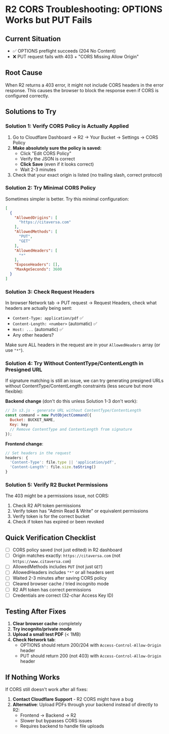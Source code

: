 # R2 CORS Troubleshooting: OPTIONS Works but PUT Fails

## Current Situation

- ✅ OPTIONS preflight succeeds (204 No Content)
- ❌ PUT request fails with 403 + "CORS Missing Allow Origin"

## Root Cause

When R2 returns a 403 error, it might not include CORS headers in the error response. This causes the browser to block the response even if CORS is configured correctly.

## Solutions to Try

### Solution 1: Verify CORS Policy is Actually Applied

1. Go to Cloudflare Dashboard → R2 → Your Bucket → Settings → CORS Policy
2. **Make absolutely sure the policy is saved:**
   - Click "Edit CORS Policy"
   - Verify the JSON is correct
   - **Click Save** (even if it looks correct)
   - Wait 2-3 minutes
3. Check that your exact origin is listed (no trailing slash, correct protocol)

### Solution 2: Try Minimal CORS Policy

Sometimes simpler is better. Try this minimal configuration:

```json
[
  {
    "AllowedOrigins": [
      "https://citaversa.com"
    ],
    "AllowedMethods": [
      "PUT",
      "GET"
    ],
    "AllowedHeaders": [
      "*"
    ],
    "ExposeHeaders": [],
    "MaxAgeSeconds": 3600
  }
]
```

### Solution 3: Check Request Headers

In browser Network tab → PUT request → Request Headers, check what headers are actually being sent:

- `Content-Type: application/pdf` ✅
- `Content-Length: <number>` (automatic) ✅
- `Host: ...` (automatic) ✅
- Any other headers?

Make sure ALL headers in the request are in your `AllowedHeaders` array (or use `"*"`).

### Solution 4: Try Without ContentType/ContentLength in Presigned URL

If signature matching is still an issue, we can try generating presigned URLs without ContentType/ContentLength constraints (less secure but more flexible):

**Backend change** (don't do this unless Solution 1-3 don't work):
```javascript
// In s3.js - generate URL without ContentType/ContentLength
const command = new PutObjectCommand({
  Bucket: BUCKET_NAME,
  Key: key
  // Remove ContentType and ContentLength from signature
});
```

**Frontend change**:
```javascript
// Set headers in the request
headers: {
  'Content-Type': file.type || 'application/pdf',
  'Content-Length': file.size.toString()
}
```

### Solution 5: Verify R2 Bucket Permissions

The 403 might be a permissions issue, not CORS:

1. Check R2 API token permissions
2. Verify token has "Admin Read & Write" or equivalent permissions
3. Verify token is for the correct bucket
4. Check if token has expired or been revoked

## Quick Verification Checklist

- [ ] CORS policy saved (not just edited) in R2 dashboard
- [ ] Origin matches exactly: `https://citaversa.com` (not `https://www.citaversa.com`)
- [ ] AllowedMethods includes `PUT` (not just `GET`)
- [ ] AllowedHeaders includes `"*"` or all headers sent
- [ ] Waited 2-3 minutes after saving CORS policy
- [ ] Cleared browser cache / tried incognito mode
- [ ] R2 API token has correct permissions
- [ ] Credentials are correct (32-char Access Key ID)

## Testing After Fixes

1. **Clear browser cache** completely
2. **Try incognito/private mode**
3. **Upload a small test PDF** (< 1MB)
4. **Check Network tab**:
   - OPTIONS should return 200/204 with `Access-Control-Allow-Origin` header
   - PUT should return 200 (not 403) with `Access-Control-Allow-Origin` header

## If Nothing Works

If CORS still doesn't work after all fixes:

1. **Contact Cloudflare Support** - R2 CORS might have a bug
2. **Alternative**: Upload PDFs through your backend instead of directly to R2:
   - Frontend → Backend → R2
   - Slower but bypasses CORS issues
   - Requires backend to handle file uploads

